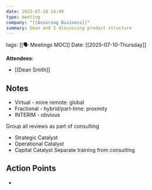 ```yaml
---
date: 2025-07-10 14:49
type: meeting
company: "[[Assuring Business]]"
summary: Dean and I discussing product structure
---
```

tags: [[🗣️ Meetings MOC]]
Date: [[2025-07-10-Thursday]]

**Attendees**: 
- [[Dean Smith]]

## Notes
- Virtual - more remote: global
- Fractional - hybrid/part-time: proxmity
- INTERIM - obvious

Group all reviews as part of consulting
 - Strategic Catalyst
 - Operational Catalyst
 - Capital Catalyst
Separate training from consulting

## Action Points
- 

